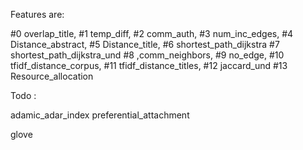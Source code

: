
Features are:

#0 overlap_title,
#1 temp_diff,
#2  comm_auth,
#3 num_inc_edges,
#4  Distance_abstract,
#5  Distance_title,
#6 shortest_path_dijkstra
#7 shortest_path_dijkstra_und
#8 ,comm_neighbors,
#9 no_edge,
#10  tfidf_distance_corpus,
#11  tfidf_distance_titles,
#12 jaccard_und
#13 Resource_allocation

Todo :

adamic_adar_index
preferential_attachment

glove
